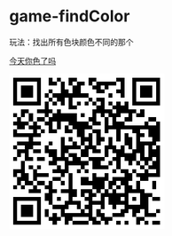 # game-findColor

玩法：找出所有色块颜色不同的那个

[今天你色了吗](http://iq9891.github.io/game-findColor/index.html)


[![今天你色了吗](code.png)](http://iq9891.github.io/game-findColor/index.html)